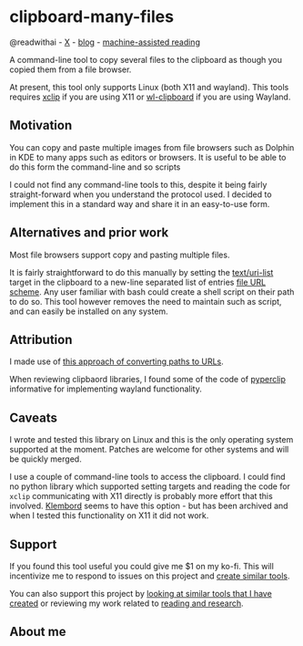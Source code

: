 # clipboard-many-files
@readwithai - [X](https://x.com/readwithai) - [blog](https://readwithai.substack.com/) - [machine-assisted reading](https://www.reddit.com/r/machineAidedReading/)

A command-line tool to copy several files to the clipboard as though you copied them from a file browser.

At present, this tool only supports Linux (both X11 and wayland). This tools requires [xclip](https://github.com/astrand/xclip) if you are using X11 or [wl-clipboard](https://github.com/bugaevc/wl-clipboard) if you are using Wayland.

## Motivation
You can copy and paste multiple images from file browsers such as Dolphin in KDE to many apps such as editors or browsers. It is useful to be able to do this form the command-line and so scripts

I could not find any command-line tools to this, despite it being fairly straight-forward when you understand the protocol used. I decided to implement this in a standard way and share it in an easy-to-use form.

## Alternatives and prior work
Most file browsers support copy and pasting multiple files.

It is fairly straightforward to do this manually by setting the [text/uri-list](https://unix.stackexchange.com/questions/53503/copying-files-from-command-line-to-clipboard) target in the clipboard to a new-line separated list of entries [file URL scheme](https://datatracker.ietf.org/doc/rfc8089/). Any user familiar with bash could create a shell script on their path to do so. This tool however removes the need to maintain such as script, and can easily be installed on any system.

## Attribution
I made use of [this approach of converting paths to URLs](https://dnmtechs.com/converting-a-filename-to-a-file-url-in-python-3/).

When reviewing clipbaord libraries, I found some of the code of [pyperclip](https://github.com/asweigart/pyperclip) informative for implementing wayland functionality.

## Caveats
I wrote and tested this library on Linux and this is the only operating system supported at the moment. Patches are welcome for other systems and will be quickly merged.

I use a couple of command-line tools to access the clipboard. I could find no python library which supported setting targets and reading the code for `xclip` communicating with X11 directly is probably more effort that this involved. [Klembord](https://github.com/OzymandiasTheGreat/klembord) seems to have this option - but has been archived and when I tested this functionality on X11 it did not work.

## Support
If you found this tool useful you could give me $1 on my ko-fi. This will incentivize me to respond to issues on this project and [create similar tools](https://readwithai.substack.com/p/my-productivity-tools).

You can also support this project by [looking at similar tools that I have created](https://readwithai.substack.com/p/my-productivity-tools) or reviewing my work related to [reading and research](https://readwithai.substack.com).


## About me
